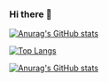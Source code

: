 ### Hi there 👋

<!--
**kgantsov/kgantsov** is a ✨ _special_ ✨ repository because its `README.md` (this file) appears on your GitHub profile.

Here are some ideas to get you started:

- 🔭 I’m currently working on ...
- 🌱 I’m currently learning ...
- 👯 I’m looking to collaborate on ...
- 🤔 I’m looking for help with ...
- 💬 Ask me about ...
- 📫 How to reach me: ...
- 😄 Pronouns: ...
- ⚡ Fun fact: ...

dark, radical, merko, gruvbox, tokyonight, onedark, cobalt, synthwave, highcontrast, dracula
-->

[![Anurag's GitHub stats](https://github-readme-stats.vercel.app/api?username=kgantsov&count_private=true&show_icons=true&theme=react)](https://github.com/anuraghazra/github-readme-stats)

[![Top Langs](https://github-readme-stats.vercel.app/api/top-langs/?username=kgantsov&layout=compact&theme=react&exclude_repo=musicrpi,react-blog&hide=html,css,roff,Makefile,QMake&langs_count=10)](https://github.com/anuraghazra/github-readme-stats)

[![Anurag's GitHub stats](https://tryhackme-badges.s3.amazonaws.com/gzipper.png?version=4)](https://tryhackme.com/p/gzipper)
